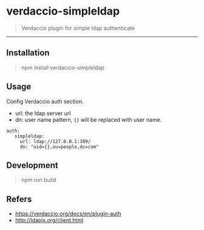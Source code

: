# verdaccio-simpleldap

> Verdaccio plugin for simple ldap authenticate

---

## Installation

> npm install verdaccio-simpleldap

## Usage
Config Verdaccio auth section.
- url: the ldap server url
- dn: user name pattern, `{}` will be replaced with user name.

```
auth:
   simpleldap:
     url: ldap://127.0.0.1:389/
     dn: "uid={},ou=people,dc=com"
```


## Development

> npm run build


## Refers
- https://verdaccio.org/docs/en/plugin-auth
- http://ldapjs.org/client.html